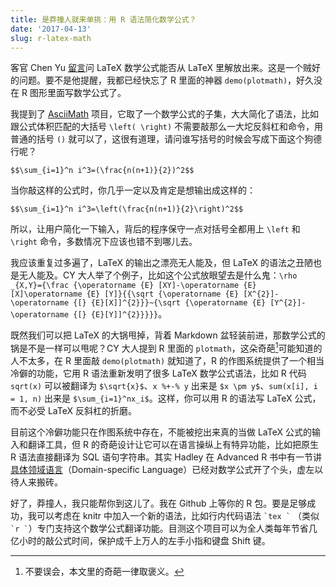 ```yaml
---
title: 是莽撞人就来单挑：用 R 语法简化数学公式？
date: '2017-04-13'
slug: r-latex-math
---
```


客官 Chen Yu [留言](/cn/2017/03/unix-philosophy/#comment-3250395275)问 LaTeX 数学公式能否从 LaTeX 里解放出来。这是一个贼好的问题。要不是他提醒，我都已经快忘了 R 里面的神器 `demo(plotmath)`，好久没在 R 图形里面写数学公式了。

我提到了 [AsciiMath](http://asciimath.org) 项目，它取了一个数学公式的子集，大大简化了语法，比如跟公式体积匹配的大括号 `\left( \right)` 不需要敲那么一大坨反斜杠和命令，用普通的括号 `()` 就可以了，这很有道理，请问谁写括号的时候会写成下面这个狗德行呢？

`$$\sum_{i=1}^n i^3=(\frac{n(n+1)}{2})^2$$`

当你敲这样的公式时，你几乎一定以及肯定是想输出成这样的：

`$$\sum_{i=1}^n i^3=\left(\frac{n(n+1)}{2}\right)^2$$`

所以，让用户简化一下输入，背后的程序保守一点对括号全都用上 `\left` 和 `\right` 命令，多数情况下应该也错不到哪儿去。

我应该重复过多遍了，LaTeX 的输出之漂亮无人能及，但 LaTeX 的语法之丑陋也是无人能及。CY 大人举了个例子，比如这个公式放眼望去是什么鬼：`\rho _{X,Y}={\frac {\operatorname {E} [XY]-\operatorname {E} [X]\operatorname {E} [Y]}{{\sqrt {\operatorname {E} [X^{2}]-\operatorname {[} {E}[X]]^{2}}}~{\sqrt {\operatorname {E} [Y^{2}]-\operatorname {[} {E}[Y]]^{2}}}}}`。

既然我们可以把 LaTeX 的大锅甩掉，背着 Markdown 盆轻装前进，那数学公式的锅是不是一样可以甩呢？CY 大人提到 R 里面的 `plotmath`，这朵奇葩[^1]可能知道的人不太多，在 R 里面敲 `demo(plotmath)` 就知道了，R 的作图系统提供了一个相当冷僻的功能，它用 R 语法重新发明了很多 LaTeX 数学公式语法，比如 R 代码 `sqrt(x)` 可以被翻译为 `$\sqrt{x}$`、`x %+-% y` 出来是 `$x \pm y$`、`sum(x[i], i = 1, n)` 出来是 `$\sum_{i=1}^nx_i$`。这样，你可以用 R 的语法写 LaTeX 公式，而不必受 LaTeX 反斜杠的折磨。

目前这个冷僻功能只在作图系统中存在，不能被挖出来真的当做 LaTeX 公式的输入和翻译工具，但 R 的奇葩设计让它可以在语言操纵上有特异功能，比如把原生 R 语法直接翻译为 SQL 语句字符串。其实 Hadley 在 Advanced R 书中有一节讲[具体领域语言](http://adv-r.had.co.nz/dsl.html)（Domain-specific Language）已经对数学公式开了个头，虚左以待人来搬砖。

好了，莽撞人，我只能帮你到这儿了。我在 Github 上等你的 R 包。要是足够成功，我可以考虑在 knitr 中加入一个新的语法，比如行内代码语法 `` `tex ` `` （类似 `` `r ` ``）专门支持这个数学公式翻译功能。目测这个项目可以为全人类每年节省几亿小时的敲公式时间，保护成千上万人的左手小指和键盘 Shift 键。

[^1]: 不要误会，本文里的奇葩一律取褒义。
